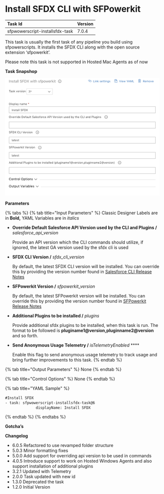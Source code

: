 # Install SFDX CLI with SFPowerkit

| Task Id | Version |
| :--- | :--- |
| sfpwowerscript-installsfdx-task | 7.0.4 |

This task is usually the first task of any pipeline you build using sfpowerscripts. It installs the SFDX CLI along with the open source extension ‘sfpowerkit’.

Please note this task is not supported in Hosted Mac Agents as of now

**Task Snapshop**

![](../../../.gitbook/assets/sfdx-install-screenshot.png)

**Parameters**

{% tabs %}
{% tab title="Input Parameters" %}
Classic Designer Labels are in **Bold,**  YAML Variables are in _italics_

* **Override Default Salesforce API Version used by the CLI and Plugins /** _salesforce\_api\_version_

  Provide an API version which the CLI commands should utilize, if ignored, the latest GA version used by the sfdx cli is used  

* **SFDX CLI Version /** _sfdx\_cli\_version_

  By default, the latest SFDX CLI version will be installed. You can override this by providing the version number found in [Salesforce CLI Release Notes](https://developer.salesforce.com/media/salesforce-cli/releasenotes.html)  

* **SFPowerkit Version /** _sfpowerkit\_version_

  By default, the latest SFPowerkit version will be installed. You can override this by providing the version number found in [SFPowerkit Release Notes](https://github.com/Accenture/sfpowerkit/releases)  

* **Additional Plugins to be installed /** _plugins_

  Provide additional sfdx plugins to be installed, when this task is run. The format to be followed is **pluginame1@version,pluginname2@version** and so forth.  

* **Send Anonymous Usage Telemetry /** _isTelemetryEnabled_ ****

  Enable this flag to send anonymous usage telemetry to track usage and bring further improvements to this task.
{% endtab %}

{% tab title="Output Parameters" %}
None
{% endtab %}

{% tab title="Control Options" %}
None
{% endtab %}

{% tab title="YAML Sample" %}
```text
#Install SFDX 
- task: sfpwowerscript-installsfdx-task@6
              displayName: Install SFDX
```
{% endtab %}
{% endtabs %}

**Gotcha’s**

**Changelog**

* 6.0.5 Refactored to use revamped folder structure
* 5.0.3 Minor formatting fixes
* 5.0.0 Add support for overriding api version to be used in commands
* 4.0.5 Introduce support to work on Hosted Windows Agents and also support installation of additional plugins
* 3.2.1 Updated with Telemetry
* 2.0.0 Task updated with new id
* 1.3.0 Deprecated the task 
* 1.2.0 Initial Version

